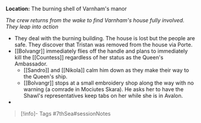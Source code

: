 **Location:** The burning shell of Varnham's manor

*The crew returns from the wake to find Varnham's house fully involved.  They leap into action*

- They deal with the burning building.  The house is lost but the people are safe.  They discover that Tristan was removed from the house via Porte.
- [[Bolvangr]] immediately flies off the handle and plans to immediately kill the [[Countess]] regardless of her status as the Queen's Ambassador.
	- [[Sandro]] and [[Nikola]] calm him down as they make their way to the Queen's ship.
	- [[Bolvangr]] stops at a small embroidery shop along the way with no warning (a comrade in Mociutes Skara).  He asks her to have the Shawl's representatives keep tabs on her while she is in Avalon.
- 

> [!info]- Tags
> #7thSea#sessionNotes <game>

